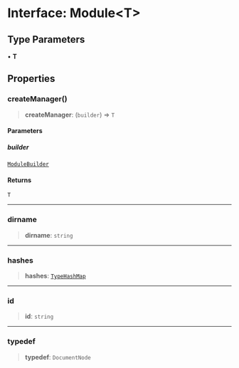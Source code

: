 # Interface: Module\<T\>

## Type Parameters

• **T**

## Properties

### createManager()

> **createManager**: (`builder`) => `T`

#### Parameters

##### builder

[`ModuleBuilder`](../classes/ModuleBuilder.md)

#### Returns

`T`

---

### dirname

> **dirname**: `string`

---

### hashes

> **hashes**: [`TypeHashMap`](../type-aliases/TypeHashMap.md)

---

### id

> **id**: `string`

---

### typedef

> **typedef**: `DocumentNode`
